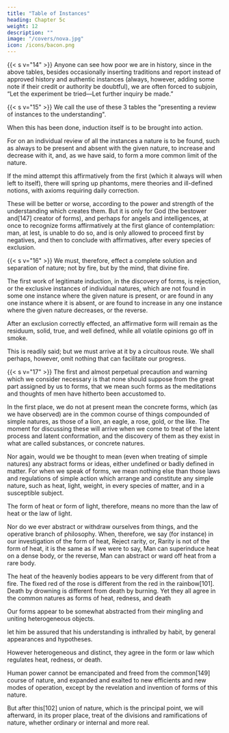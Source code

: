 ```yaml
---
title: "Table of Instances"
heading: Chapter 5c
weight: 12
description: ""
image: "/covers/nova.jpg"
icon: /icons/bacon.png
---
```




{{< s v="14" >}} Anyone can see how poor we are in history, since in the above tables, besides occasionally inserting traditions and report instead of approved history and authentic instances (always, however, adding some note if their credit or authority be doubtful), we are often forced to subjoin, “Let the experiment be tried—Let further inquiry be made.”


{{< s v="15" >}} We call the use of these 3 tables the "presenting a review of instances to the understanding".

When this has been done, induction itself is to be brought into action.

For on an individual review of all the instances a nature is to be found, such as always to be present and absent with the given nature, to increase and decrease with it, and, as we have said, to form a more common limit of the nature.

If the mind attempt this affirmatively from the first (which it always will when left to itself), there will spring up phantoms, mere theories and ill-defined notions, with axioms requiring daily correction.

These will be better or worse, according to the power and strength of the understanding which creates them. But it is only for God (the bestower and[147] creator of forms), and perhaps for angels and intelligences, at once to recognize forms affirmatively at the first glance of contemplation: man, at lest, is unable to do so, and is only allowed to proceed first by negatives, and then to conclude with affirmatives, after every species of exclusion.


{{< s v="16" >}} We must, therefore, effect a complete solution and separation of nature; not by fire, but by the mind, that divine fire. 

The first work of legitimate induction, in the discovery of forms, is rejection, or the exclusive instances of individual natures, which are not found in some one instance where the given nature is present, or are found in any one instance where it is absent, or are found to increase in any one instance where the given nature decreases, or the reverse.

After an exclusion correctly effected, an affirmative form will remain as the residuum, solid, true, and well defined, while all volatile opinions go off in smoke. 

This is readily said; but we must arrive at it by a circuitous route. We shall perhaps, however, omit nothing that can facilitate our progress.

{{< s v="17" >}} The first and almost perpetual precaution and warning which we consider necessary is that none should suppose from the great part assigned by us to forms, that we mean such forms as the meditations and thoughts of men have hitherto been accustomed to. 

In the first place, we do not at present mean the concrete forms, which (as we have observed) are in the common course of things compounded of simple natures, as those of a lion, an eagle, a rose, gold, or the like. The moment for discussing these will arrive when we come to treat of the latent process and latent conformation, and the discovery of them as they exist in what are called substances, or concrete natures.


Nor again, would we be thought to mean (even when treating of simple natures) any abstract forms or ideas, either undefined or badly defined in matter. For when we speak of forms, we mean nothing else than those laws and regulations of simple action which arrange and constitute any simple nature, such as heat, light, weight, in every species of matter, and in a susceptible subject. 

The form of heat or form of light, therefore, means no more than the law of heat or the law of light. 

Nor do we ever abstract or withdraw ourselves from things, and the operative branch of philosophy. When, therefore, we say (for instance) in our investigation of the form of heat, Reject rarity, or, Rarity is not of the form of heat, it is the same as if we were to say, Man can superinduce heat on a dense body, or the reverse, Man can abstract or ward off heat from a rare body.



The heat of the heavenly bodies appears to be very different from that of fire. 
The fixed red of the rose is different from the red in the rainbow<!-- , or the radiation of opal or the diamond; -->[101].
Death by drowning is different from death by burning. 
Yet they all agree in the common natures as forms of heat, redness, and death 

Our forms appear to be somewhat abstracted from their mingling and uniting heterogeneous objects.

let him be assured that his understanding is inthralled by habit, by general appearances and hypotheses. 

However heterogeneous and distinct, they agree in the form or law which regulates heat, redness, or death. 

Human power cannot be emancipated and freed from the common[149] course of nature, and expanded and exalted to new efficients and new modes of operation, except by the revelation and invention of forms of this nature. 

But after this[102] union of nature, which is the principal point, we will afterward, in its proper place, treat of the divisions and ramifications of nature, whether ordinary or internal and more real.

